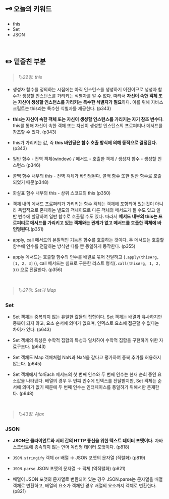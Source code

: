## 🗝️ 오늘의 키워드

- this
- Set
- JSON

<br>

## ✏️ 밑줄친 부분

> <i> 🏷️22장. this </i>

- 생성자 함수를 정의하는 시점에는 아직 인스턴스를 생성하기 이전이므로 생성자 함수가 생성할 인스턴스를 가리키는 식별자를 알 수 없다. 따라서 **자신이 속한 객체 또는 자신이 생성할 인스턴스를 가리키는 특수한 식별자가 필요**하다. 이를 위해 자바스크립트는 this라는 특수한 식별자를 제공한다. (p343)

- **this는 자신이 속한 객체 또는 자신이 생성할 인스턴스를 가리키는 자기 참조 변수다**. this를 통해 자신이 속한 객체 또는 자신이 생성할 인스턴스의 프로퍼티나 메서드를 참조할 수 있다. (p343)

- this가 가리키는 값, 즉 **this 바인딩은 함수 호출 방식에 의해 동적으로 결정된다.** (p343)

- 일반 함수 - 전역 객체(window) / 메서드 - 호출한 객체 / 생성자 함수 - 생성할 인스턴스 (p346)

- 콜백 함수 내부의 this - 전역 객체가 바인딩된다. 콜백 함수 또한 일반 함수로 호출되었기 때문(p348)

- 화살표 함수 내부의 this - 상위 스코프의 this (p350)

- 객체 내의 메서드 프로퍼티가 가리키는 함수 객체는 객체에 포함되어 있는것이 아니라 독립적으로 존재하는 별도의 객체이므로 다른 객체의 메서드가 될 수도 있고 일반 변수에 할당하여 일반 함수로 호출될 수도 있다. 따라서 **메서드 내부의 this는 프로퍼티로 메서드를 가리키고 있는 객체와는 관계가 없고 메서드를 호출한 객체에 바인딩된다.**(p351)

- apply, call 메서드의 본질적인 기능은 함수를 호출하는 것이다. 두 메서드는 호출할 함수에 인수를 전달하는 방식만 다를 뿐 동일하게 동작한다. (p355)

- apply 메서드는 호출할 함수의 인수를 배열로 묶어 전달하고 (`.apply(thisArg, [1, 2, 3])`), call 메서드는 쉼표로 구분한 리스트 형식(`.call(thisArg, 1, 2, 3)`) 으로 전달한다. (p356)

<br>

> <i> 🏷️37장. Set과 Map </i>

### Set

- Set 객체는 중복되지 않는 유일한 값들의 집합이다. Set 객체는 배열과 유사하지만 중복이 되지 않고, 요소 순서에 의미가 없으며, 인덱스로 요소에 접근할 수 없다는 차이가 있다. (p643)

- Set 객체의 특성은 수학적 집합의 특성과 일치하여 수학적 집합을 구현하기 위한 자료구조다. (p643)

- Set 객체도 Map 객체처럼 NaN과 NaN을 같다고 평가하여 중복 추가를 허용하지 않는다. (p645)

- Set 객체에서 forEach 메서드의 첫 번째 인수와 두 번째 인수는 현재 순회 중인 요소값을 나타낸다. 배열의 경우 두 번쨰 인수에 인덱스를 전달받지만, Set 객체는 순서에 의미가 없기 때문에 두 번째 인수는 인터페이스를 통일하기 위해서만 존재한다. (p648)

<br>

> <i> 🏷️43장. Ajax </i>

### JSON

- **JSON은 클라이언트와 서버 간의 HTTP 통신을 위한 텍스트 데이터 포맷이다.** 자바스크립트에 종속되지 않는 언어 독립형 데이터 포맷이다. (p818)

- `JSON.stringify` 객체 or 배열 → JSON 포맷의 문자열 (직렬화) (p819)

- `JSON.parse` JSON 포맷의 문자열 → 객체 (역직렬화) (p821)

- 배열이 JSON 포맷의 문자열로 변환되어 있는 경우 JSON.parse는 문자열을 배열 객체로 변환하고, 배열의 요소가 객체인 경우 배열의 요소까지 객체로 변환한다. (p821)
